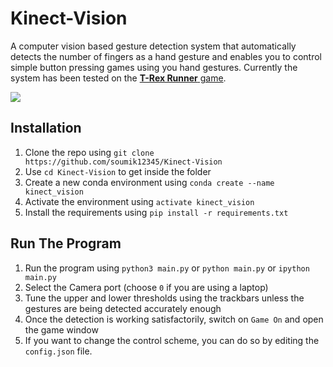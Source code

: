 # Kinect-Vision

A computer vision based gesture detection system that automatically detects the number of fingers as a hand gesture and enables you to control simple button pressing games using you hand gestures. Currently the system has been tested on the [**T-Rex Runner** game](http://www.trex-game.skipser.com/).

<img src="https://github.com/soumik12345/Kinect-Vision/blob/master/2019-03-30%20(1).png">

## Installation

1. Clone the repo using `git clone https://github.com/soumik12345/Kinect-Vision`
2. Use `cd Kinect-Vision` to get inside the folder
3. Create a new conda environment using `conda create --name kinect_vision`
4. Activate the environment using `activate kinect_vision`
5. Install the requirements using `pip install -r requirements.txt`

## Run The Program

1. Run the program using `python3 main.py` or `python main.py` or `ipython main.py`
2. Select the Camera port (choose `0` if you are using a laptop)
3. Tune the upper and lower thresholds using the trackbars unless the gestures are being detected accurately enough
4. Once the detection is working satisfactorily, switch on `Game On` and open the game window
5. If you want to change the control scheme, you can do so by editing the `config.json` file.
